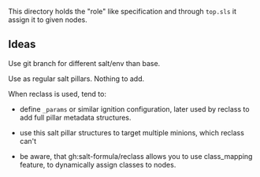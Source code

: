 
This directory holds the "role" like specification and through `top.sls` it assign it to given nodes.

## Ideas

Use git branch for different salt/env than base.

Use as regular salt pillars. Nothing to add.

When reclass is used, tend to:

* define `_params` or similar ignition configuration, later used by reclass to add full
  pillar metadata structures.

* use this salt pillar structures to target multiple minions, which reclass can't

* be aware, that gh:salt-formula/reclass allows you to use class_mapping feature, to dynamically
  assign classes to nodes.
